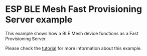 ESP BLE Mesh Fast Provisioning Server example
========================

This example shows how a BLE Mesh device functions as a Fast Provisioning Server.

Please check the [tutorial](tutorial/BLE_Mesh_Fast_Prov_Server_Example_Walkthrough.md) for more information about this example.